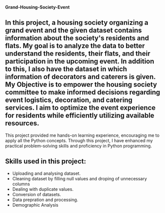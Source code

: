 **Grand-Housing-Society-Event**

In this project, a housing society organizing a grand event and the given dataset contains information about the society's residents and flats. 
My goal is to analyze the data to better understand the residents, their flats, and their participation in the upcoming event.
In addition to this, I also have the dataset in which information of decorators and caterers is given. 
My Objective is to empower the housing society committee to make informed decisions regarding event logistics, decoration, and catering services. 
I aim to optimize the event experience for residents while efficiently utilizing available resources.
------------------------------------------------------------------------------------------------------------------------------------------------
This  project provided me hands-on learning experience, encouraging me to apply all the Python concepts. 
Through this project, I have enhanced my practical problem-solving skills and proficiency in Python programming.

**Skills used in this project:**
------------------------------------------------------------------------------------------------------------------------------------------------
- Uploading and analysing dataset.
- Cleaning dataset by filling null values and droping of unnecessary columns
- Dealing with duplicate values.
- Conversion of datasets.
- Data prepration and processing.
- Demographic Analysis

